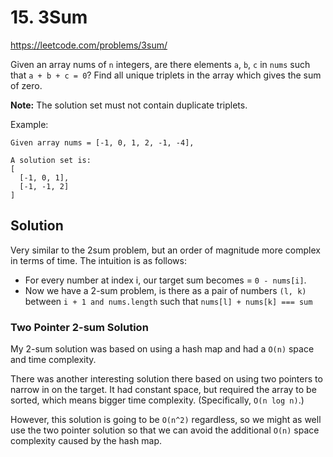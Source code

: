 # 15. 3Sum

https://leetcode.com/problems/3sum/

Given an array nums of `n` integers, are there elements `a`, `b`, `c` in `nums` such that `a + b + c = 0`? Find all unique triplets in the array which gives the sum of zero.

**Note:** The solution set must not contain duplicate triplets.

Example:
```
Given array nums = [-1, 0, 1, 2, -1, -4],

A solution set is:
[
  [-1, 0, 1],
  [-1, -1, 2]
]
```

## Solution

Very similar to the 2sum problem, but an order of magnitude more complex in terms of time. The intuition is as follows:
- For every number at index i, our target sum becomes = `0 - nums[i]`.
- Now we have a 2-sum problem, is there as a pair of numbers `(l, k)` between `i + 1 and nums.length` such that `nums[l] + nums[k] === sum`

### Two Pointer 2-sum Solution

My 2-sum solution was based on using a hash map and had a `O(n)` space and time complexity.

There was another interesting solution there based on using two pointers to narrow in on the target. It had constant space, but required the array to be sorted, which means bigger time complexity. (Specifically, `O(n log n)`.)

However, this solution is going to be `O(n^2)` regardless, so we might as well use the two pointer solution so that we can avoid the additional `O(n)` space complexity caused by the hash map.

